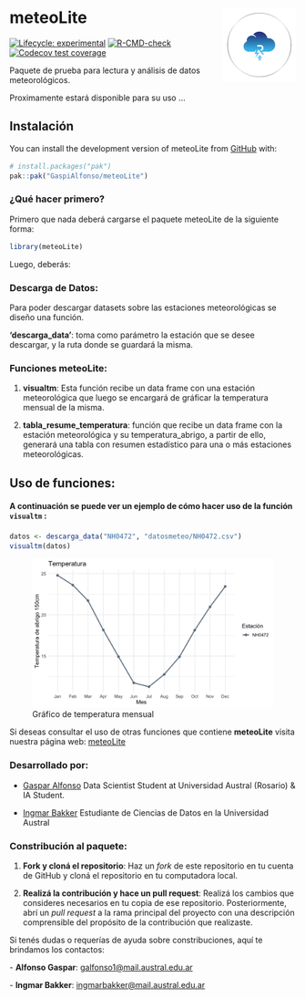 
<!-- README.md is generated from README.Rmd. Please edit that file -->

# meteoLite <img src="figures/meteoLite-original.png" align="right" width="130"/>

<!-- badges: start -->

[![Lifecycle:
experimental](https://img.shields.io/badge/lifecycle-experimental-orange.svg)](https://lifecycle.r-lib.org/articles/stages.html#experimental)
[![R-CMD-check](https://github.com/GaspiAlfonso/meteoLite/actions/workflows/R-CMD-check.yaml/badge.svg)](https://github.com/GaspiAlfonso/meteoLite/actions/workflows/R-CMD-check.yaml)
[![Codecov test
coverage](https://codecov.io/gh/GaspiAlfonso/meteoLite/graph/badge.svg)](https://app.codecov.io/gh/GaspiAlfonso/meteoLite)
<!-- badges: end -->

Paquete de prueba para lectura y análisis de datos meteorológicos.

Proximamente estará disponible para su uso …

## Instalación

You can install the development version of meteoLite from
[GitHub](https://github.com/) with:

``` r
# install.packages("pak")
pak::pak("GaspiAlfonso/meteoLite")
```

### ¿Qué hacer primero?

Primero que nada deberá cargarse el paquete meteoLite de la siguiente
forma:

``` r
library(meteoLite)
```

Luego, deberás:

### Descarga de Datos:

Para poder descargar datasets sobre las estaciones meteorológicas se
diseño una función.

**‘descarga_data’**: toma como parámetro la estación que se desee
descargar, y la ruta donde se guardará la misma.

### Funciones meteoLite:

1.  **visualtm**: Esta función recibe un data frame con una estación
    meteorológica que luego se encargará de gráficar la temperatura
    mensual de la misma.

2.  **tabla_resume_temperatura**: función que recibe un data frame con
    la estación meteorológica y su temperatura_abrigo, a partir de ello,
    generará una tabla con resumen estadístico para una o más estaciones
    meteorológicas.

## Uso de funciones:

#### A continuación se puede ver un ejemplo de cómo hacer uso de la función `visualtm` :

``` r
datos <- descarga_data("NH0472", "datosmeteo/NH0472.csv")
visualtm(datos)
```

<figure>
<img src="inst/figures/grafico_visualtm.png"
alt="Gráfico de temperatura mensual" />
<figcaption aria-hidden="true">Gráfico de temperatura
mensual</figcaption>
</figure>

Si deseas consultar el uso de otras funciones que contiene **meteoLite**
visita nuestra página web:
[meteoLite](https://gaspialfonso.github.io/meteoLite/)

### Desarrollado por:

- [Gaspar Alfonso](https://github.com/GaspiAlfonso) Data Scientist
  Student at Universidad Austral (Rosario) & IA Student.

- [Ingmar Bakker](https://github.com/Ingbakk16) Estudiante de Ciencias
  de Datos en la Universidad Austral

### Constribución al paquete:

1.  **Fork y cloná el repositorio**: Haz un *fork* de este repositorio
    en tu cuenta de GitHub y cloná el repositorio en tu computadora
    local.

2.  **Realizá la contribución y hace un pull request**: Realizá los
    cambios que consideres necesarios en tu copia de ese repositorio.
    Posteriormente, abrí un *pull request* a la rama principal del
    proyecto con una descripción comprensible del propósito de la
    contribución que realizaste.

Si tenés dudas o requerías de ayuda sobre constribuciones, aquí te
brindamos los contactos:

\- **Alfonso Gaspar**: <galfonso1@mail.austral.edu.ar>

\- **Ingmar Bakker**: <ingmarbakker@mail.austral.edu.ar>
